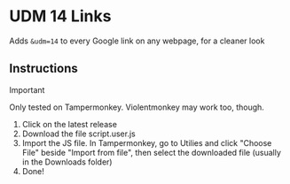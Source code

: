 # UDM 14 Links
Adds `&udm=14` to every Google link on any webpage, for a cleaner look

## Instructions
> [!IMPORTANT]
> Only tested on Tampermonkey. Violentmonkey may work too, though.

1. Click on the latest release
2. Download the file script.user.js
3. Import the JS file. In Tampermonkey, go to Utilies and click "Choose File" beside "Import from file", then select the downloaded file (usually in the Downloads folder)
4. Done!
